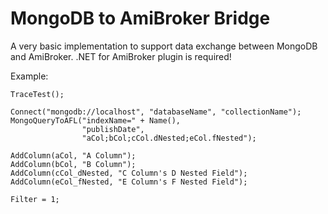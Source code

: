# MongoDB to AmiBroker Bridge

A very basic implementation to support data exchange between MongoDB and AmiBroker.
.NET for AmiBroker plugin is required!

Example:

```
TraceTest();

Connect("mongodb://localhost", "databaseName", "collectionName");
MongoQueryToAFL("indexName=" + Name(), 
				"publishDate", 
				"aCol;bCol;cCol.dNested;eCol.fNested");

AddColumn(aCol, "A Column");
AddColumn(bCol, "B Column");
AddColumn(cCol_dNested, "C Column's D Nested Field");
AddColumn(eCol_fNested, "E Column's F Nested Field");

Filter = 1;
```